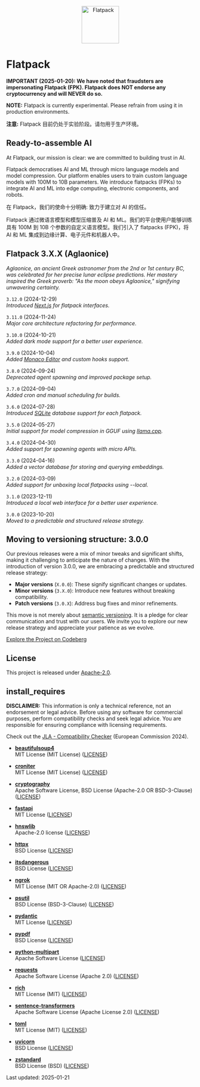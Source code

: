 <p align="center">
  <img src="https://romlin.com/wp-content/uploads/2023/05/flatpack_ai_logo.svg" width="100" height="100" alt="Flatpack">
</p>

# Flatpack

**IMPORTANT (2025-01-20): We have noted that fraudsters are impersonating Flatpack (FPK). Flatpack does NOT endorse any cryptocurrency and will NEVER do so.**

**NOTE:** Flatpack is currently experimental. Please refrain from using it in production environments.

**注意:** Flatpack 目前仍处于实验阶段。请勿用于生产环境。

## Ready-to-assemble AI

At Flatpack, our mission is clear: we are committed to building trust in AI.

Flatpack democratises AI and ML through micro language models and model compression. Our platform enables users to train
custom language models with 100M to 10B parameters. We introduce flatpacks (FPKs) to integrate AI and ML into edge
computing, electronic components, and robots.

在 Flatpack，我们的使命十分明确: 致力于建立对 AI 的信任。

Flatpack 通过微语言模型和模型压缩普及 AI 和 ML。我们的平台使用户能够训练具有 100M 到 10B 个参数的自定义语言模型。我们引入了
flatpacks (FPK)，将 AI 和 ML 集成到边缘计算、电子元件和机器人中。

## Flatpack 3.X.X (Aglaonice)

*Aglaonice, an ancient Greek astronomer from the 2nd or 1st century BC, was celebrated for her precise lunar eclipse
predictions. Her mastery inspired the Greek proverb: "As the moon obeys Aglaonice," signifying unwavering certainty.*

`3.12.0` (2024-12-29)\
*Introduced [Next.js](https://github.com/vercel/next.js) for flatpack interfaces.*

`3.11.0` (2024-11-24)\
*Major core architecture refactoring for performance.*

`3.10.0` (2024-10-21)\
*Added dark mode support for a better user experience.*

`3.9.0` (2024-10-04)\
*Added [Monaco Editor](https://github.com/microsoft/monaco-editor) and custom hooks support.*

`3.8.0` (2024-09-24)\
*Deprecated agent spawning and improved package setup.*

`3.7.0` (2024-09-04)\
*Added cron and manual scheduling for builds.*

`3.6.0` (2024-07-28)\
*Introduced [SQLite](https://github.com/sqlite/sqlite) database support for each flatpack.*

`3.5.0` (2024-05-27)\
*Initial support for model compression in GGUF using [llama.cpp](https://github.com/ggerganov/llama.cpp).*

`3.4.0` (2024-04-30)\
*Added support for spawning agents with micro APIs.*

`3.3.0` (2024-04-16)\
*Added a vector database for storing and querying embeddings.*

`3.2.0` (2024-03-09)\
*Added support for unboxing local flatpacks using --local.*

`3.1.0` (2023-12-11)\
*Introduced a local web interface for a better user experience.*

`3.0.0` (2023-10-20)\
*Moved to a predictable and structured release strategy.*

## Moving to versioning structure: 3.0.0

Our previous releases were a mix of minor tweaks and significant shifts, making it challenging to anticipate the nature
of changes. With the introduction of version 3.0.0, we are embracing a predictable and structured release strategy:

- **Major versions** (`X.0.0`): These signify significant changes or updates.
- **Minor versions** (`3.X.0`): Introduce new features without breaking compatibility.
- **Patch versions** (`3.0.X`): Address bug fixes and minor refinements.

This move is not merely about [semantic versioning](https://semver.org/). It is a pledge for clear communication and
trust with our users. We invite you to explore our new release strategy and appreciate your patience as we evolve.

[Explore the Project on Codeberg](https://codeberg.org/flatpack/Flatpack)

## License

This project is released under [Apache-2.0](https://codeberg.org/flatpack/Flatpack/src/branch/main/LICENSE).

## install_requires

**DISCLAIMER:** This information is only a technical reference, not an endorsement or legal advice. Before using any
software for commercial purposes, perform compatibility checks and seek legal advice. You are responsible for ensuring
compliance with licensing requirements.

Check out the [JLA - Compatibility Checker](https://joinup.ec.europa.eu/collection/eupl/solution/joinup-licensing-assistant/jla-compatibility-checker) (European Commission 2024).

- **[beautifulsoup4](https://pypi.org/project/beautifulsoup4/)**\
  MIT License (MIT License) ([LICENSE](https://pypi.org/project/beautifulsoup4/))

- **[croniter](https://pypi.org/project/croniter/)**\
  MIT License (MIT License) ([LICENSE](https://github.com/kiorky/croniter/blob/master/LICENSE))

- **[cryptography](https://pypi.org/project/cryptography/)**\
  Apache Software License, BSD License (Apache-2.0 OR BSD-3-Clause) ([LICENSE](https://github.com/pyca/cryptography/blob/main/LICENSE))

- **[fastapi](https://pypi.org/project/fastapi/)**\
  MIT License ([LICENSE](https://github.com/tiangolo/fastapi/blob/master/LICENSE))

- **[hnswlib](https://pypi.org/project/hnswlib/)**\
  Apache-2.0 license ([LICENSE](https://github.com/nmslib/hnswlib/blob/master/LICENSE))

- **[httpx](https://pypi.org/project/httpx/)**\
  BSD License ([LICENSE](https://github.com/encode/httpx/blob/master/LICENSE.md))

- **[itsdangerous](https://pypi.org/project/itsdangerous/)**\
  BSD License ([LICENSE](https://github.com/pallets/itsdangerous/blob/main/LICENSE.txt))

- **[ngrok](https://pypi.org/project/ngrok/)**\
  MIT License (MIT OR Apache-2.0) ([LICENSE](https://github.com/ngrok/ngrok-python/blob/main/LICENSE-APACHE))

- **[psutil](https://pypi.org/project/psutil/)**\
  BSD License (BSD-3-Clause) ([LICENSE](https://github.com/giampaolo/psutil/blob/master/LICENSE))

- **[pydantic](https://pypi.org/project/pydantic/)**\
  MIT License ([LICENSE](https://github.com/pydantic/pydantic/blob/main/LICENSE))

- **[pypdf](https://pypi.org/project/pypdf/)**\
  BSD License ([LICENSE](https://github.com/py-pdf/pypdf/blob/main/LICENSE))

- **[python-multipart](https://pypi.org/project/python-multipart/)**\
  Apache Software License ([LICENSE](https://github.com/Kludex/python-multipart/blob/master/LICENSE.txt))

- **[requests](https://pypi.org/project/requests/)**\
  Apache Software License (Apache 2.0) ([LICENSE](https://github.com/psf/requests/blob/main/LICENSE))

- **[rich](https://pypi.org/project/rich/)**\
  MIT License (MIT) ([LICENSE](https://github.com/Textualize/rich/blob/master/LICENSE))

- **[sentence-transformers](https://pypi.org/project/sentence-transformers/)**\
  Apache Software License (Apache License 2.0) ([LICENSE](https://github.com/UKPLab/sentence-transformers/blob/master/LICENSE))

- **[toml](https://pypi.org/project/toml/)**\
  MIT License (MIT) ([LICENSE](https://github.com/uiri/toml/blob/master/LICENSE))

- **[uvicorn](https://pypi.org/project/uvicorn/)**\
  BSD License ([LICENSE](https://github.com/encode/uvicorn/blob/master/LICENSE.md))

- **[zstandard](https://pypi.org/project/zstandard/)**\
  BSD License (BSD) ([LICENSE](https://github.com/indygreg/python-zstandard/blob/main/LICENSE))

Last updated: 2025-01-21